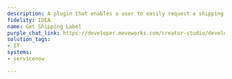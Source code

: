 ```yaml
---
description: A plugin that enables a user to easily request a shipping label.
fidelity: IDEA
name: Get Shipping Label
purple_chat_link: https://developer.moveworks.com/creator-studio/developer-tools/purple-chat/?conversation=%7B%22startTimestamp%22%3A%2211%3A43%2BAM%22%2C%22messages%22%3A%5B%7B%22role%22%3A%22user%22%2C%22parts%22%3A%5B%7B%22richText%22%3A%22Can+you+generate+a+return+label+for+my+shipment+of+the+laptop%3F%22%7D%5D%7D%2C%7B%22role%22%3A%22assistant%22%2C%22parts%22%3A%5B%7B%22richText%22%3A%22Sure%2C+I+can+help+with+that.+Please+provide+your+return+address+details.%22%7D%5D%7D%2C%7B%22role%22%3A%22user%22%2C%22parts%22%3A%5B%7B%22richText%22%3A%221234+Elm+Street%2C+Springfield%2C+IL%2C+62701%22%7D%5D%7D%2C%7B%22role%22%3A%22assistant%22%2C%22parts%22%3A%5B%7B%22richText%22%3A%22Okay%2C+I+can+generate+a+return+label+to+send+to+the+IT+department+with+the+following+details.%22%7D%2C%7B%22richText%22%3A%22%3Cb%3EPlease+confirm+the+return+label+details%3C%2Fb%3E%3Cbr%3E%3Cb%3ESender+Name%3A+%3C%2Fb%3EJohn+Doe%3Cbr%3E%3Cb%3EReturn+Address%3A+%3C%2Fb%3E1234+Elm+Street%2C+Springfield%2C+IL%2C+62701%3Cbr%3E%3Cb%3ERecipient+Address%3A+%3C%2Fb%3EIT+Department%2C+5678+Oak+Avenue%2C+Capital+City%2C+CA%2C+90210%3Cbr%3E%3Cb%3EItem%3A+%3C%2Fb%3ELaptop%3Cbr%3E%22%7D%2C%7B%22buttons%22%3A%5B%7B%22style%22%3A%22filled%22%2C%22buttonText%22%3A%22Generate+FedEx+Label%22%7D%2C%7B%22style%22%3A%22outlined%22%2C%22buttonText%22%3A%22Edit+Details%22%7D%2C%7B%22style%22%3A%22outlined%22%2C%22buttonText%22%3A%22Cancel%22%7D%5D%7D%5D%7D%5D%7D
solution_tags:
- IT
systems:
- servicenow

---
```

